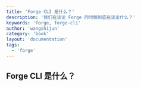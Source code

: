 ```yaml
---
title: 'Forge CLI 是什么？'
description: '我们在谈论 Forge 的时候到底在谈论什么？'
keywords: 'forge, forge-cli'
author: 'wangshijun'
category: 'book'
layout: 'documentation'
tags:
  - 'forge'
---
```


## Forge CLI 是什么？
